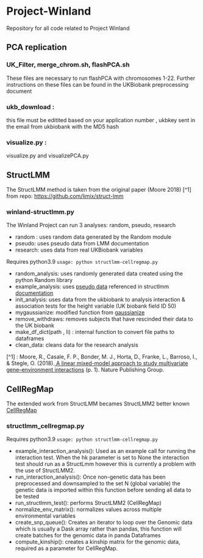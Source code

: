 # Project-Winland
Repository for all code related to Project Winland 

## PCA replication

### UK_Filter, merge_chrom.sh, flashPCA.sh 
These files are necessary to run flashPCA with chromosomes 1-22. Further instructions on these files can be found in the UKBiobank preprocessing document

### ukb_download :
this file must be editited based on your application number <appNum>, ukbkey sent in the email from ukbiobank with the MD5 hash
  
### visualize.py : 
 visualize.py and visualizePCA.py
  
## StructLMM 
The StructLMM method is taken from the original paper (Moore 2018) [^1]
from repo: https://github.com/limix/struct-lmm

### winland-structlmm.py
The Winland Project can run 3 analyses: random, pseudo, research 
- random : uses random data generated by the Random module
- pseudo: uses pseudo data from LMM documentation
- research: uses data from real UKBiobank variables

Requires python3.9
`usage: python structlmm-cellregmap.py `

  - random_analysis: uses randomly generated data created using the python Random library
  - example_analysis: uses [pseudo data](https://github.com/limix/limix-lmm/tree/0f0a9875e6d0ed0511db54c911992332b76baa13/doc/data_structlmm) referenced in structlmm [documentation](https://buildmedia.readthedocs.org/media/pdf/struct-lmm/stable/struct-lmm.pdf)
  - init_analysis: uses data from the ukbiobank to analysis interaction & association tests for the height variable (UK biobank field ID 50) 
  - mygaussianize: modified function from [gaussianize](https://github.com/limix/limix-core/blob/master/limix_core/util/preprocess.py#L64) 
  - remove_withdraws: removes subjects that have rescinded their data to the UK biobank
  - make_df_dict(path , li) : internal function to convert file paths to dataframes 
  - clean_data: cleans data for the research analysis 
  
[^1] : Moore, R., Casale, F. P., Bonder, M. J., Horta, D., Franke, L., Barroso, I., & Stegle, O. (2018).[ A linear mixed-model approach to study multivariate gene–environment interactions](https://www.nature.com/articles/s41588-018-0271-0) (p. 1). Nature Publishing Group.

## CellRegMap
The extended work from StructLMM becames StructLMM2 better known  [CellRegMap](https://limix.github.io/CellRegMap/usage.html)

### structlmm_cellregmap.py

Requires python3.9
`usage: python structlmm-cellregmap.py `
- example_interaction_analysis(): Used as an example call for running the interaction test. When the hk parameter is set to None the interaction test should run as a StructLmm however this is currently a problem with the use of StructLMM2.
- run_interaction_analysis(): Once non-genetic data has been preprocessed and downsampled to the set N (global variable) the genetic data is imported within this function before sending all data to be tested
- run_structlmm_test(): performs StructLMM2 (CellRegMap) 
- normalize_env_matrix(): normalizes values across multiple environmental variables
- create_snp_queue(): Creates an iterator to loop over the Genomic data which is usually a Dask array rather than pandas, this function will create batches for the genomic data in panda Dataframes   
- compute_kinship(): creates a kinship matrix for the genomic data, required as a parameter for CellRegMap.

